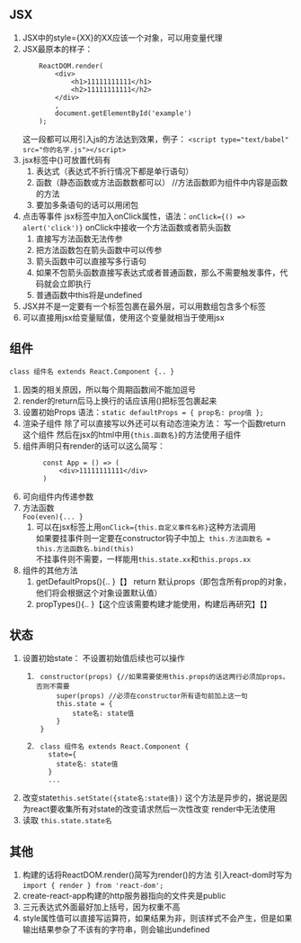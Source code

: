 ## JSX
1. JSX中的style={XX}的XX应该一个对象，可以用变量代理
1. JSX最原本的样子：
    ```
        ReactDOM.render(
            <div>
                <h1>11111111111</h1>
                <h2>11111111111</h2>
            </div>
            ,
            document.getElementById('example')
        );
	```
   这一段都可以用引入js的方法达到效果，例子：
   `<script type="text/babel" src="你的名字.js"></script>`
1. jsx标签中{}可放置代码有
    1. 表达式（表达式不折行情况下都是单行语句）
    1. 函数（静态函数或方法函数数都可以）  //方法函数即为组件中内容是函数的方法
    1. 要加多条语句的话可以用闭包
1. 点击等事件
   jsx标签中加入onClick属性，语法：`
    onClick={() => alert('click')}
   `
   onClick中接收一个方法函数或者箭头函数
   1. 直接写方法函数无法传参
   1. 把方法函数包在箭头函数中可以传参
   1. 箭头函数中可以直接写多行语句
   1. 如果不包箭头函数直接写表达式或者普通函数，那么不需要触发事件，代码就会立即执行
   1. 普通函数中this将是undefined
1. JSX并不是一定要有一个标签包裹在最外层，可以用数组包含多个标签
1. 可以直接用jsx给变量赋值，使用这个变量就相当于使用jsx


## 组件
`class 组件名 extends React.Component {.. }`
1. 因类的相关原因，所以每个周期函数间不能加逗号
1. render的return后马上换行的话应该用()把标签包裹起来 
1. 设置初始Props
   语法：`
    static defaultProps = {
        prop名: prop值
    };
`
1. 渲染子组件
   除了可以直接写以外还可以有动态渲染方法：
   写一个函数return这个组件
   然后在jsx的html中用`{this.函数名}`的方法使用子组件
1. 组件声明只有render的话可以这么简写：     
   ```      
        const App = () => (
            <div>11111111111</div>
        )
   ```
1. 可向组件内传递参数  
1. 方法函数    
   `Foo(even){... }`
   1. 可以在jsx标签上用`onClick={this.自定义事件名称}`这种方法调用    
      如果要挂事件则一定要在constructor钩子中加上` this.方法函数名 = this.方法函数名.bind(this)`    
      不挂事件则不需要，一样能用`this.state.xx`和`this.props.xx`
1. 组件的其他方法
	1. getDefaultProps(){.. }【】
	   return 默认props（即包含所有prop的对象，他们将会根据这个对象设置默认值）
	1. propTypes(){.. }【这个应该需要构建才能使用，构建后再研究】【】
	
	
## 状态
1. 设置初始state：
   不设置初始值后续也可以操作
    1. ```
        constructor(props) {//如果需要使用this.props的话这两行必须加props，否则不需要
            super(props) //必须在constructor所有语句前加上这一句
            this.state = { 
                state名: state值
            } 
        }
    1. ```
        class 组件名 extends React.Component {
          state={
            state名: state值
          }
          ...
1. 改变state`this.setState({state名:state值})`
   这个方法是异步的，据说是因为react要收集所有对state的改变请求然后一次性改变
   render中无法使用
1. 读取 `this.state.state名`


## 其他
1. 构建的话将ReactDOM.render()简写为render()的方法
   引入react-dom时写为`
   import { render } from 'react-dom';
   `
1. create-react-app构建的http服务器指向的文件夹是public
1. 三元表达式外面最好加上括号，因为权重不高
1. style属性值可以直接写运算符，如果结果为非，则该样式不会产生，但是如果输出结果参杂了不该有的字符串，则会输出undefined
